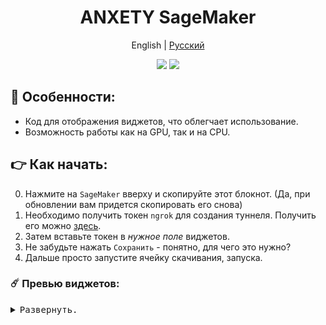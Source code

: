 <div align="center">

<h1 align="center">ANXETY SageMaker</h1>

English | [Русский ](./README-ru_RU.md)

</div>


<p align="center">
  <a href="https://studiolab.sagemaker.aws/import/github/anxety-solo/sd-webui-sagemaker/blob/main/anxety-ru.ipynb"><img src="https://img.shields.io/badge/SAGEMAKER-blue?style=for-the-badge&color=blue"></a>
  <a href="https://discordapp.com/users/565783561878372352"><img src="https://img.shields.io/badge/МОЙ ДИСКОРД-blue?style=for-the-badge&logo=discord&logoColor=white&color=blue"></a> <br>
</p>


## 🌟 Особенности:
  - Код для отображения виджетов, что облегчает использование.
  - Возможность работы как на GPU, так и на CPU.


## 👉 Как начать:
  0. Нажмите на `SageMaker` вверху и скопируйте этот блокнот. (Да, при обновлении вам придется скопировать его снова)     
  2. Необходимо получить токен `ngrok` для создания туннеля. Получить его можно [здесь](https://dashboard.ngrok.com/get-started/your-authtoken).
  3. Затем вставьте токен в _нужное поле_ виджетов.
  4. Не забудьте нажать `Сохранить` - понятно, для чего это нужно?
  5. Дальше просто запустите ячейку скачивания, запуска.


### ☄️ Превью виджетов:

<details>
<summary><kbd>Развернуть.</kbd></summary>
 
<div align="center">

  ![Виджеты](https://github.com/anxety-solo/sd-webui-sagemaker/blob/main/img/ru/widgets_view_ru.png)
  
</div>

</details>
